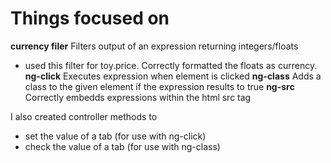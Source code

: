 # Things focused on

**currency filer**
Filters output of an expression returning integers/floats

- used this filter for toy.price. Correctly formatted the floats as currency.
**ng-click**
Executes expression when element is clicked
**ng-class**
Adds a class to the given element if the expression results to true
**ng-src**
Correctly embedds expressions within the html src tag

I also created controller methods to

- set the value of a tab (for use with ng-click)
- check the value of a tab (for use with ng-class)